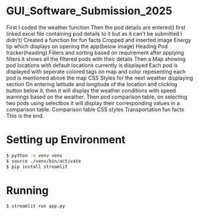 # GUI_Software_Submission_2025
First I coded the weather function
Then the pod details are entered(I first linked excel file containing pod details to it but as it can't be submitted I didn't)
Created a function for fun facts
Cropped and inserted image
Energy tip which displays on opening the app(below image)
Heading
Pod tracker(heading)
Filters and sorting based on requirement
after applying filters it shows all the filtered pods with their details
Then a Map showing pod locations with default locations currently is displayed
Each pod is displayed with seperate colored tags on map and color repesenting each pod is mentioned above the map
CSS Styles for the next weather displaying section
On entering latitude and longitude of the location and clicking button below it, then it will display the weather conditions with speed warnings based on the weather.
Then pod comparison table, on selecting two pods using selectbox it will display their corresponding values in a comparison table.
Comparison table CSS styles
Transportation fun facts
This is the end.



# Setting up Environment

```bash
$ python -m venv venv
$ source ./venv/bin/activate
$ pip install streamlit
```

# Running

```bash
$ streamlit run app.py
```
